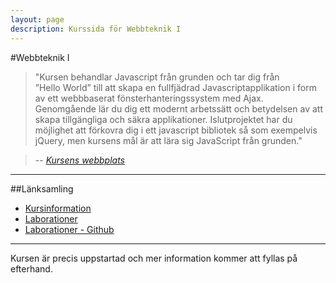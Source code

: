 ```yaml
---
layout: page
description: Kurssida för Webbteknik I
---
```

#Webbteknik I

>"Kursen behandlar Javascript från grunden och tar dig från ”Hello&nbsp;World”
>till att skapa en fullfjädrad Javascriptapplikation i form av ett webbbaserat
>fönsterhanteringssystem med Ajax. Genomgående lär du dig ett modernt arbetssätt
>och betydelsen av att skapa tillgängliga och säkra applikationer. Islutprojektet
>har du möjlighet att förkovra dig i ett javascript bibliotek så
>som exempelvis jQuery, men kursens mål är att lära sig JavaScript från grunden."

> -- <cite>[Kursens webbplats](https://coursepress.lnu.se/kurs/webbteknik-i/)</cite>

---
##Länksamling

- [Kursinformation](https://coursepress.lnu.se/kurs/webbteknik-i/)
- [Laborationer](http://rk222ev.github.io/1dv403/)
- [Laborationer - Github](https://github.com/rk222ev/1dv403)

---

Kursen är precis uppstartad och mer information kommer att fyllas på efterhand.
